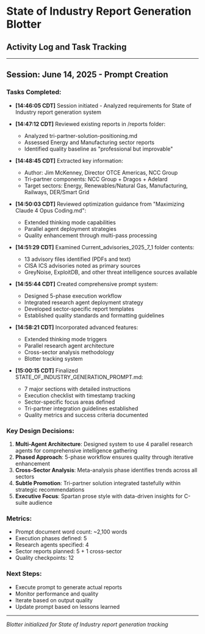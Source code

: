 # State of Industry Report Generation Blotter
## Activity Log and Task Tracking

---

## Session: June 14, 2025 - Prompt Creation

### Tasks Completed:

- **[14:46:05 CDT]** Session initiated - Analyzed requirements for State of Industry report generation system
- **[14:47:12 CDT]** Reviewed existing reports in /reports folder:
  - Analyzed tri-partner-solution-positioning.md 
  - Assessed Energy and Manufacturing sector reports
  - Identified quality baseline as "professional but improvable"
  
- **[14:48:45 CDT]** Extracted key information:
  - Author: Jim McKenney, Director OTCE Americas, NCC Group
  - Tri-partner components: NCC Group + Dragos + Adelard
  - Target sectors: Energy, Renewables/Natural Gas, Manufacturing, Railways, DER/Smart Grid
  
- **[14:50:03 CDT]** Reviewed optimization guidance from "Maximizing Claude 4 Opus Coding.md":
  - Extended thinking mode capabilities
  - Parallel agent deployment strategies
  - Quality enhancement through multi-pass processing
  
- **[14:51:29 CDT]** Examined Current_advisories_2025_7_1 folder contents:
  - 13 advisory files identified (PDFs and text)
  - CISA ICS advisories noted as primary sources
  - GreyNoise, ExploitDB, and other threat intelligence sources available
  
- **[14:55:44 CDT]** Created comprehensive prompt system:
  - Designed 5-phase execution workflow
  - Integrated research agent deployment strategy
  - Developed sector-specific report templates
  - Established quality standards and formatting guidelines
  
- **[14:58:21 CDT]** Incorporated advanced features:
  - Extended thinking mode triggers
  - Parallel research agent architecture
  - Cross-sector analysis methodology
  - Blotter tracking system
  
- **[15:00:15 CDT]** Finalized STATE_OF_INDUSTRY_GENERATION_PROMPT.md:
  - 7 major sections with detailed instructions
  - Execution checklist with timestamp tracking
  - Sector-specific focus areas defined
  - Tri-partner integration guidelines established
  - Quality metrics and success criteria documented

### Key Design Decisions:

1. **Multi-Agent Architecture**: Designed system to use 4 parallel research agents for comprehensive intelligence gathering
2. **Phased Approach**: 5-phase workflow ensures quality through iterative enhancement
3. **Cross-Sector Analysis**: Meta-analysis phase identifies trends across all sectors
4. **Subtle Promotion**: Tri-partner solution integrated tastefully within strategic recommendations
5. **Executive Focus**: Spartan prose style with data-driven insights for C-suite audience

### Metrics:
- Prompt document word count: ~2,100 words
- Execution phases defined: 5
- Research agents specified: 4
- Sector reports planned: 5 + 1 cross-sector
- Quality checkpoints: 12

### Next Steps:
- Execute prompt to generate actual reports
- Monitor performance and quality
- Iterate based on output quality
- Update prompt based on lessons learned

---

*Blotter initialized for State of Industry report generation tracking*